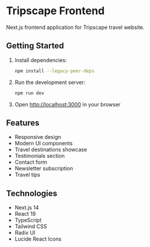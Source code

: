 # Tripscape Frontend

Next.js frontend application for Tripscape travel website.

## Getting Started

1. Install dependencies:
   ```bash
   npm install --legacy-peer-deps
   ```

2. Run the development server:
   ```bash
   npm run dev
   ```

3. Open [http://localhost:3000](http://localhost:3000) in your browser

## Features

- Responsive design
- Modern UI components
- Travel destinations showcase
- Testimonials section
- Contact form
- Newsletter subscription
- Travel tips

## Technologies

- Next.js 14
- React 19
- TypeScript
- Tailwind CSS
- Radix UI
- Lucide React Icons
